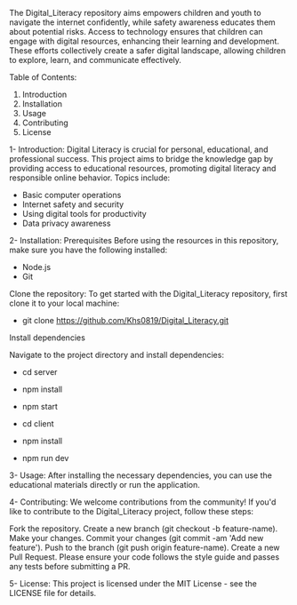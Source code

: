 
The Digital_Literacy repository aims empowers children and youth to navigate the internet confidently, while safety awareness educates them about potential risks. Access to technology ensures that children can engage with digital resources, enhancing their learning and development. These efforts collectively create a safer digital landscape, allowing children to explore, learn, and communicate effectively.

Table of Contents:
1. Introduction
2. Installation
3. Usage
4. Contributing
5. License

1- Introduction:
Digital Literacy is crucial for personal, educational, and professional success. This project aims to bridge the knowledge gap by providing access to educational resources, promoting digital literacy and responsible online behavior. Topics include:

* Basic computer operations
* Internet safety and security
* Using digital tools for productivity
* Data privacy awareness

2- Installation:
Prerequisites
Before using the resources in this repository, make sure you have the following installed:

* Node.js
* Git


Clone the repository: To get started with the Digital_Literacy repository, first clone it to your local machine:

* git clone https://github.com/Khs0819/Digital_Literacy.git

Install dependencies

Navigate to the project directory and install dependencies:

* cd server
* npm install
* npm start

* cd client
* npm install
* npm run dev

3- Usage:
After installing the necessary dependencies, you can use the educational materials directly or run the application.


4- Contributing:
We welcome contributions from the community! If you'd like to contribute to the Digital_Literacy project, follow these steps:

Fork the repository.
Create a new branch (git checkout -b feature-name).
Make your changes.
Commit your changes (git commit -am 'Add new feature').
Push to the branch (git push origin feature-name).
Create a new Pull Request.
Please ensure your code follows the style guide and passes any tests before submitting a PR.

5- License:
This project is licensed under the MIT License - see the LICENSE file for details.
